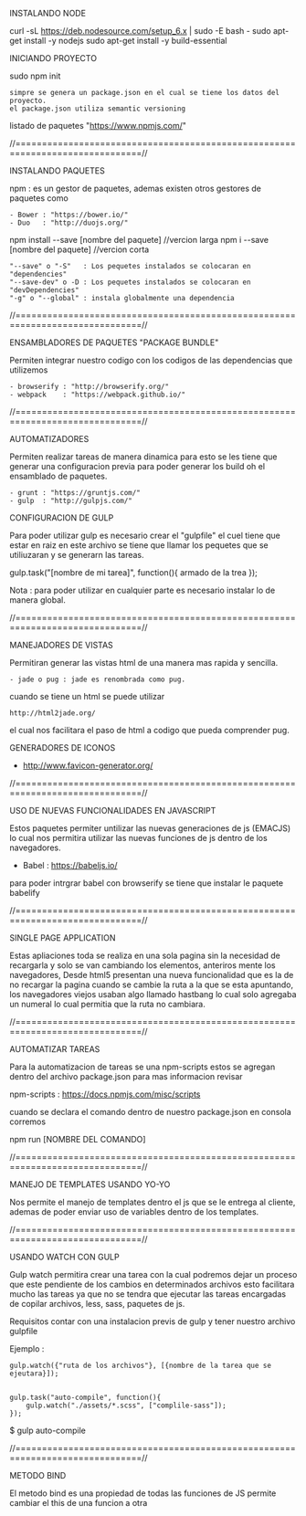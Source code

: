 INSTALANDO NODE 

curl -sL https://deb.nodesource.com/setup_6.x | sudo -E bash -
sudo apt-get install -y nodejs
sudo apt-get install -y build-essential

INICIANDO PROYECTO 

sudo npm init

	simpre se genera un package.json en el cual se tiene los datos del proyecto.
	el package.json utiliza semantic versioning


listado de paquetes "https://www.npmjs.com/"

//==============================================================================//

INSTALANDO PAQUETES 

npm : es un gestor de paquetes, ademas existen otros gestores de paquetes como 

	- Bower : "https://bower.io/"
	- Duo   : "http://duojs.org/"

npm install --save [nombre del paquete] //vercion larga 
npm i --save [nombre del paquete] //vercion corta 

	"--save" o "-S"   : Los pequetes instalados se colocaran en "dependencies"
	"--save-dev" o -D : Los pequetes instalados se colocaran en "devDependencies"
	"-g" o "--global" : instala globalmente una dependencia

//==============================================================================//

ENSAMBLADORES DE PAQUETES "PACKAGE BUNDLE"

Permiten integrar nuestro codigo con los codigos de las dependencias que utilizemos 
	
	- browserify : "http://browserify.org/"
	- webpack    : "https://webpack.github.io/"

//==============================================================================//

AUTOMATIZADORES 

Permiten realizar tareas de manera dinamica para esto se les tiene que generar una configuracion previa para poder generar los build
oh el ensamblado de paquetes. 

	- grunt : "https://gruntjs.com/" 
	- gulp  : "http://gulpjs.com/"

CONFIGURACION DE GULP

Para poder utilizar gulp es necesario crear el "gulpfile" el cuel tiene que estar en raiz en este archivo 
se tiene que llamar los pequetes que se utiliuzaran y se generarn las tareas.

gulp.task("[nombre de mi tarea]", function(){
	armado de la trea
}); 

Nota : para poder utilizar en cualquier parte es necesario instalar lo de manera global.

//==============================================================================//

MANEJADORES DE VISTAS 

Permitiran generar las vistas html de una manera mas rapida y sencilla.

	- jade o pug : jade es renombrada como pug.

cuando se tiene un html se puede utilizar

	http://html2jade.org/

el cual nos facilitara el paso de html a codigo que pueda comprender pug.


GENERADORES DE ICONOS

 - http://www.favicon-generator.org/

 //==============================================================================//

 USO DE NUEVAS FUNCIONALIDADES EN JAVASCRIPT

 Estos paquetes permiter untilizar las nuevas generaciones de js (EMACJS) lo cual nos permitira
 utilizar las nuevas funciones de js dentro de los navegadores.

  - Babel : https://babeljs.io/

 para poder intrgrar babel con browserify se tiene que instalar le paquete babelify

 //==============================================================================//

SINGLE PAGE APPLICATION

Estas apliaciones toda se realiza en una sola pagina sin la necesidad de recargarla y solo se van cambiando los elementos,
anteriros mente los navegadores, Desde html5 presentan una nueva funcionalidad que es la de no recargar la pagina cuando se cambie 
la ruta a la que se esta apuntando, los navegadores viejos usaban algo llamado hastbang lo cual solo agregaba un numeral lo cual permitia que 
la ruta no cambiara. 

//==============================================================================//

AUTOMATIZAR TAREAS

Para la automatizacion de tareas se una npm-scripts estos se agregan dentro del archivo package.json para mas informacion revisar 

 npm-scripts : https://docs.npmjs.com/misc/scripts

cuando se declara el comando dentro de nuestro package.json en consola corremos 

npm run [NOMBRE DEL COMANDO]

//==============================================================================//

MANEJO DE TEMPLATES USANDO YO-YO

Nos permite el manejo de templates dentro el js que se le entrega al cliente, ademas de poder 
enviar uso de variables dentro de los templates.


//==============================================================================//

USANDO WATCH CON GULP 

Gulp watch permitira crear una tarea con la cual podremos dejar un proceso que este pendiente de los 
cambios en determinados archivos esto facilitara mucho las tareas ya que no se tendra que ejecutar las tareas 
encargadas de copilar archivos, less, sass, paquetes de js.

Requisitos contar con una instalacion previs de gulp y tener nuestro archivo gulpfile

Ejemplo : 
	
	gulp.watch({"ruta de los archivos"}, [{nombre de la tarea que se ejeutara}]);

	
	gulp.task("auto-compile", function(){
		gulp.watch("./assets/*.scss", ["complile-sass"]);
	});

$ gulp auto-compile


//==============================================================================//

METODO BIND

El metodo bind es una propiedad de todas las funciones de JS permite cambiar el this de una funcion a otra
